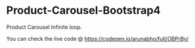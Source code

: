 # Product-Carousel-Bootstrap4

Product Carousel Infinite loop.

You can check the live code @ https://codepen.io/arunabho/full/OBPrBy/

